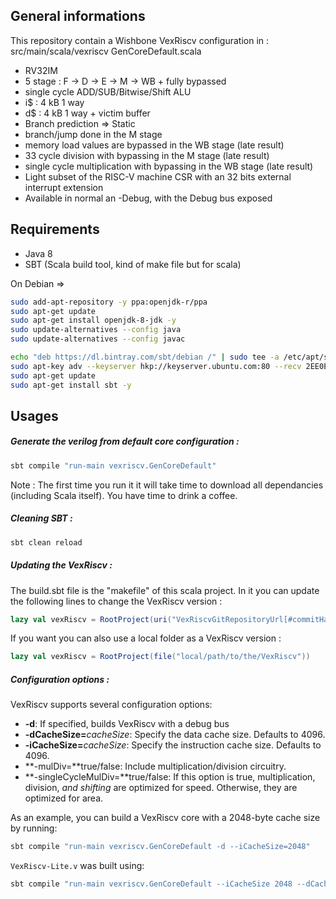 
## General informations
This repository contain a Wishbone VexRiscv configuration in : <br>
src/main/scala/vexriscv GenCoreDefault.scala

- RV32IM
- 5 stage : F -> D -> E -> M  -> WB + fully bypassed
- single cycle ADD/SUB/Bitwise/Shift ALU
- i$ : 4 kB 1 way
- d$ : 4 kB 1 way + victim buffer
- Branch prediction => Static
- branch/jump done in the M stage
- memory load values are bypassed in the WB stage (late result)
- 33 cycle division with bypassing in the M stage (late result)
- single cycle multiplication with bypassing in the WB stage (late result)
- Light subset of the RISC-V machine CSR with an 32 bits external interrupt extension
- Available in normal an -Debug, with the Debug bus exposed


## Requirements

- Java 8
- SBT (Scala build tool, kind of make file but for scala)

On Debian =>

```sh
sudo add-apt-repository -y ppa:openjdk-r/ppa
sudo apt-get update
sudo apt-get install openjdk-8-jdk -y
sudo update-alternatives --config java
sudo update-alternatives --config javac

echo "deb https://dl.bintray.com/sbt/debian /" | sudo tee -a /etc/apt/sources.list.d/sbt.list
sudo apt-key adv --keyserver hkp://keyserver.ubuntu.com:80 --recv 2EE0EA64E40A89B84B2DF73499E82A75642AC823
sudo apt-get update
sudo apt-get install sbt -y
```

## Usages

##### Generate the verilog from default core configuration :

```sh
sbt compile "run-main vexriscv.GenCoreDefault"
```

Note : The first time you run it it will take time to download all dependancies (including Scala itself). You have time to drink a coffee.

##### Cleaning SBT :

```sh
sbt clean reload
```

##### Updating the VexRiscv :

The build.sbt file is the "makefile" of this scala project. In it you can update the following lines to change the VexRiscv version :

```scala
lazy val vexRiscv = RootProject(uri("VexRiscvGitRepositoryUrl[#commitHash]"))
```

If you want you can also use a local folder as a VexRiscv version :

```scala
lazy val vexRiscv = RootProject(file("local/path/to/the/VexRiscv"))
```

##### Configuration options :

VexRiscv supports several configuration options:

* **-d**: If specified, builds VexRiscv with a debug bus
* **-dCacheSize=**_cacheSize_: Specify the data cache size.  Defaults to 4096.
* **-iCacheSize=**_cacheSize_: Specify the instruction cache size.  Defaults to 4096.
* **-mulDiv=**true/false: Include multiplication/division circuitry.
* **-singleCycleMulDiv=**true/false: If this option is true, multiplication, division, _and shifting_ are optimized for speed. Otherwise, they are optimized for area.

As an example, you can build a VexRiscv core with a 2048-byte cache size by running:

```sh
sbt compile "run-main vexriscv.GenCoreDefault -d --iCacheSize=2048"
```

`VexRiscv-Lite.v` was built using:

```sh
sbt compile "run-main vexriscv.GenCoreDefault --iCacheSize 2048 --dCacheSize 0 --mulDiv true --singleCycleMulDiv false"
```
